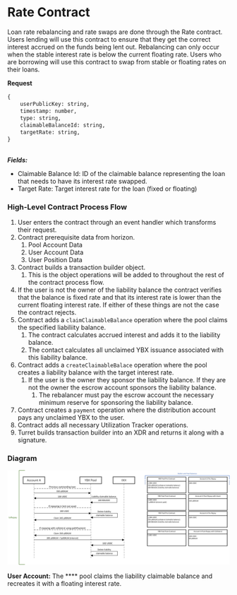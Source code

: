 # Rate Contract

Loan rate rebalancing and rate swaps are done through the Rate contract. Users lending will use this contract to ensure that they get the correct interest accrued on the funds being lent out. Rebalancing can only occur when the stable interest rate is below the current floating rate. Users who are borrowing will use this contract to swap from stable or floating rates on their loans.

**Request**

```
{
    userPublicKey: string,
    timestamp: number,
    type: string,
    claimableBalanceId: string,
    targetRate: string,
}
```

\
_**Fields:**_

- Claimable Balance Id: ID of the claimable balance representing the loan that needs to have its interest rate swapped.
- Target Rate: Target interest rate for the loan (fixed or floating)

### High-Level Contract Process Flow

1. User enters the contract through an event handler which transforms their request.
2. Contract prerequisite data from horizon.
   1. Pool Account Data
   2. User Account Data
   3. User Position Data
3. Contract builds a transaction builder object.
   1. This is the object operations will be added to throughout the rest of the contract process flow.
4. If the user is not the owner of the liability balance the contract verifies that the balance is fixed rate and that its interest rate is lower than the current floating interest rate. If either of these things are not the case the contract rejects.
5. Contract adds a `claimClaimableBalance` operation where the pool claims the specified liabiliity balance.
   1. The contract calculates accrued interest and adds it to the liability balance.
   2. The contact calculates all unclaimed YBX issuance associated with this liability balance.
6. Contract adds a `createClaimableBalace` operation where the pool creates a liability balance with the target interest rate.
   1. If the user is the owner they sponsor the liability balance. If they are not the owner the escrow account sponsors the liability balance.
      1. The rebalancer must pay the escrow account the necessary minimum reserve for sponsoring the liability balance.
7. Contract creates a `payment` operation where the distribution account pays any unclaimed YBX to the user.
8. Contract adds all necessary Utilization Tracker operations.
9. Turret builds transaction builder into an XDR and returns it along with a signature.

### Diagram

![](<../../.gitbook/assets/image (21).png>)

**User Account:** The \*\*\*\* pool claims the liability claimable balance and recreates it with a floating interest rate.

